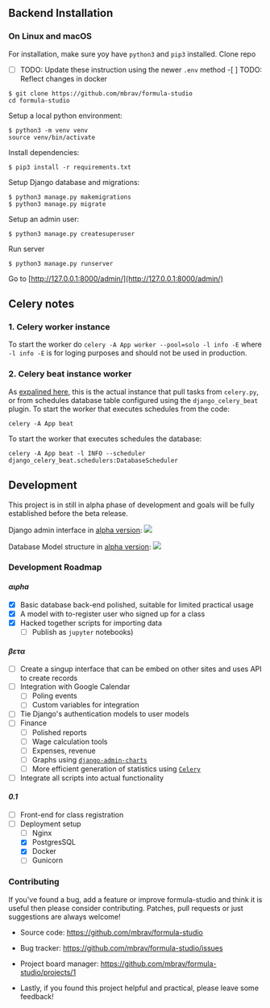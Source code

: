 ## Backend Installation

### On Linux and macOS

For installation, make sure yoy have `python3` and `pip3` installed. Clone repo

-[ ] TODO: Update these instruction using the newer `.env` method -[ ] TODO: Reflect changes in docker

```
$ git clone https://github.com/mbrav/formula-studio
cd formula-studio
```

Setup a local python environment:

```
$ python3 -m venv venv
source venv/bin/activate
```

Install dependencies:

```
$ pip3 install -r requirements.txt
```

Setup Django database and migrations:

```
$ python3 manage.py makemigrations
$ python3 manage.py migrate
```

Setup an admin user:

```
$ python3 manage.py createsuperuser
```

Run server

```
$ python3 manage.py runserver
```

Go to [http://127.0.0.1:8000/admin/](http://127.0.0.1:8000/admin/)

## Celery notes

### 1. Celery worker instance

To start the worker do `celery -A App worker --pool=solo -l info -E` where `-l info -E` is for loging purposes and should not be used in production.

### 2. Celery beat instance worker

As [expalined here](https://github.com/celery/celery/issues/2059#issuecomment-44519976), this is the actual instance that pull tasks from `celery.py`, or from schedules database table configured using the `django_celery_beat` plugin. To start the worker that executes schedules from the code:

```
celery -A App beat
```

To start the worker that executes schedules the database:

```
celery -A App beat -l INFO --scheduler django_celery_beat.schedulers:DatabaseScheduler
```

## Development

This project is in still in alpha phase of development and goals will be fully established before the beta release.

Django admin interface in [alpha version](https://github.com/mbrav/formula-studio/releases/tag/alpha):
![](https://i.imgur.com/9w7qojU.png)

Database Model structure in [alpha version](https://github.com/mbrav/formula-studio/releases/tag/alpha):
![](https://i.imgur.com/r57wa1O.png)

### Development Roadmap

#### _αιρha_

-   [x] Basic database back-end polished, suitable for limited practical usage
-   [x] A model with to-register user who signed up for a class
-   [x] Hacked together scripts for importing data
    -   [ ] Publish as `jupyter` notebooks)

#### _βετα_

-   [ ] Create a singup interface that can be embed on other sites and uses API to create records
-   [ ] Integration with Google Calendar
    -   [ ] Poling events
    -   [ ] Custom variables for integration
-   [ ] Tie Django's authentication models to user models
-   [ ] Finance
    -   [ ] Polished reports
    -   [ ] Wage calculation tools
    -   [ ] Expenses, revenue
    -   [ ] Graphs using [`django-admin-charts`](https://github.com/PetrDlouhy/django-admin-charts)
    -   [ ] More efficient generation of statistics using [`Celery`](https://docs.celeryproject.org/en/stable/)
-   [ ] Integrate all scripts into actual functionality

#### _0.1_

-   [ ] Front-end for class registration
-   [ ] Deployment setup
    -   [ ] Nginx
    -   [x] PostgresSQL
    -   [x] Docker
    -   [ ] Gunicorn

### Contributing

If you've found a bug, add a feature or improve formula-studio and think it is useful then please consider contributing. Patches, pull requests or just suggestions are always welcome!

-   Source code: https://github.com/mbrav/formula-studio

-   Bug tracker: https://github.com/mbrav/formula-studio/issues

-   Project board manager: https://github.com/mbrav/formula-studio/projects/1

-   Lastly, if you found this project helpful and practical, please leave some feedback!
